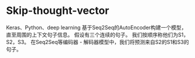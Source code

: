 # Skip-thought-vector
Keras、Python、deep learning
基于Seq2Seq的AutoEncoder构建一个模型，直至周围的上下文句子信息。
假设有三个连续的句子。 我们按顺序称他们为S1，S2，S3。 在Seq2Seq等编码器 - 解码器模型中，我们将预测来自S2的S1和S3的句子。 
